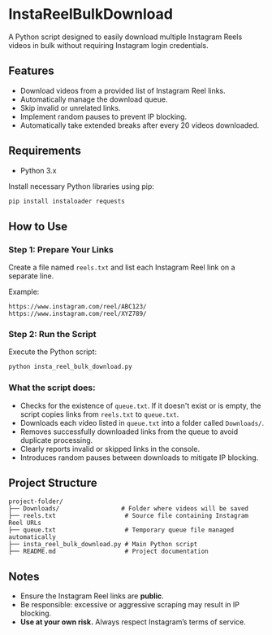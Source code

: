 # InstaReelBulkDownload

A Python script designed to easily download multiple Instagram Reels videos in bulk without requiring Instagram login credentials.

## Features

- Download videos from a provided list of Instagram Reel links.
- Automatically manage the download queue.
- Skip invalid or unrelated links.
- Implement random pauses to prevent IP blocking.
- Automatically take extended breaks after every 20 videos downloaded.

## Requirements

- Python 3.x

Install necessary Python libraries using pip:

```bash
pip install instaloader requests
```

## How to Use

### Step 1: Prepare Your Links

Create a file named `reels.txt` and list each Instagram Reel link on a separate line.

Example:

```
https://www.instagram.com/reel/ABC123/
https://www.instagram.com/reel/XYZ789/
```

### Step 2: Run the Script

Execute the Python script:

```bash
python insta_reel_bulk_download.py
```

### What the script does:

- Checks for the existence of `queue.txt`. If it doesn't exist or is empty, the script copies links from `reels.txt` to `queue.txt`.
- Downloads each video listed in `queue.txt` into a folder called `Downloads/`.
- Removes successfully downloaded links from the queue to avoid duplicate processing.
- Clearly reports invalid or skipped links in the console.
- Introduces random pauses between downloads to mitigate IP blocking.

## Project Structure

```
project-folder/
├── Downloads/                 # Folder where videos will be saved
├── reels.txt                   # Source file containing Instagram Reel URLs
├── queue.txt                   # Temporary queue file managed automatically
├── insta_reel_bulk_download.py # Main Python script
├── README.md                   # Project documentation
```

## Notes

- Ensure the Instagram Reel links are **public**.
- Be responsible: excessive or aggressive scraping may result in IP blocking.
- **Use at your own risk.** Always respect Instagram’s terms of service.
